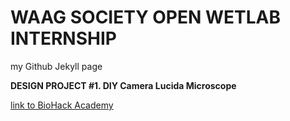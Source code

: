 <!-- code for box:
---
layout: post
title: Hello World
---
-->
# WAAG SOCIETY OPEN WETLAB INTERNSHIP

<!--## Subtitle-->

my Github Jekyll page

**DESIGN PROJECT #1. DIY Camera Lucida Microscope**

[link to BioHack Academy](http://biohackacademy.github.io/)
